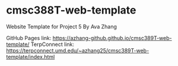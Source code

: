 # cmsc388T-web-template

Website Template for Project 5
By Ava Zhang

GitHub Pages link: https://azhang-github.github.io/cmsc389T-web-template/
TerpConnect link: https://terpconnect.umd.edu/~azhang25/cmsc389T-web-template/index.html
